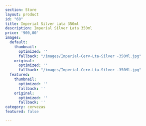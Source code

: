 ```yaml
---
section: Store
layout: product
id: "60"
title: Imperial Silver Lata 350ml
description: Imperial Silver Lata 350ml
price: '900,00'
images:
  default:
    thumbnail:
      optimized: ''
      fallback: "/images/Imperial-Cerv-Lta-Silver -350Ml.jpg"
    original:
      optimized: ''
      fallback: "/images/Imperial-Cerv-Lta-Silver -350Ml.jpg"
  featured:
    thumbnail:
      optimized: ''
      fallback: ''
    original:
      optimized: ''
      fallback: ''
category: cervezas
featured: false

---
```

